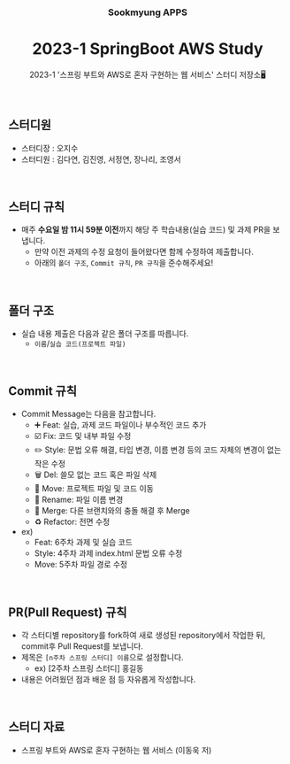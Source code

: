 
<div align="center">

### Sookmyung APPS
# 2023-1 SpringBoot AWS Study
2023-1 '스프링 부트와 AWS로 혼자 구현하는 웹 서비스' 스터디 저장소🖥️

</div>

<br>

## 스터디원
- 스터디장 : 오지수
- 스터디원 : 김다연, 김진영, 서정연, 장나리, 조영서

<br>

## 스터디 규칙
- 매주 **수요일 밤 11시 59분 이전**까지 해당 주 학습내용(실습 코드) 및 과제 PR을 보냅니다.
  - 만약 이전 과제의 수정 요청이 들어왔다면 함께 수정하여 제출합니다.
  - 아래의 `폴더 구조`, `Commit 규칙`, `PR 규칙`을 준수해주세요!

<br>

## 폴더 구조
- 실습 내용 제출은 다음과 같은 폴더 구조를 따릅니다.
   - `이름`/`실습 코드(프로젝트 파일)`
<br>

## Commit 규칙
- Commit Message는 다음을 참고합니다.
    - ➕ Feat: 실습, 과제 코드 파일이나 부수적인 코드 추가
    - ☑️ Fix: 코드 및 내부 파일 수정
    - ✏️ Style: 문법 오류 해결, 타입 변경, 이름 변경 등의 코드 자체의 변경이 없는 작은 수정
    - 🗑️ Del: 쓸모 없는 코드 혹은 파일 삭제
    - 🚚 Move: 프로젝트 파일 및 코드 이동
    - 📛 Rename: 파일 이름 변경
    - 🔀 Merge: 다른 브랜치와의 충돌 해결 후 Merge
    - ♻️ Refactor: 전면 수정
- ex)
  - Feat: 6주차 과제 및 실습 코드
  - Style: 4주차 과제 index.html 문법 오류 수정
  - Move: 5주차 파일 경로 수정

<br>

## PR(Pull Request) 규칙
- 각 스터디별 repository를 fork하여 새로 생성된 repository에서 작업한 뒤, commit후 Pull Request를 보냅니다.
- 제목은 `[n주차 스프링 스터디] 이름`으로 설정합니다.
  - ex) [2주차 스프링 스터디] 홍길동
- 내용은 어려웠던 점과 배운 점 등 자유롭게 작성합니다.

<br>

## 스터디 자료
- 스프링 부트와 AWS로 혼자 구현하는 웹 서비스 (이동욱 저)

